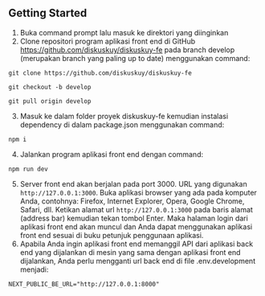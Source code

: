 ## Getting Started

1. Buka command prompt lalu masuk ke direktori yang diinginkan
2. Clone repositori program aplikasi front end di GitHub https://github.com/diskuskuy/diskuskuy-fe pada branch develop (merupakan branch yang paling up to date) menggunakan command:

`git clone https://github.com/diskuskuy/diskuskuy-fe`

`git checkout -b develop`

`git pull origin develop`

3. Masuk ke dalam folder proyek diskuskuy-fe kemudian instalasi dependency di dalam package.json menggunakan command:

`npm i`

4. Jalankan program aplikasi front end dengan command:

`npm run dev`

5. Server front end akan berjalan pada port 3000. URL yang digunakan `http://127.0.0.1:3000`.
Buka aplikasi browser yang ada pada komputer Anda, contohnya: Firefox, Internet Explorer, Opera, Google Chrome, Safari, dll. Ketikan alamat url `http://127.0.0.1:3000`  pada baris alamat (address bar) kemudian tekan tombol Enter. Maka halaman login dari aplikasi front end akan muncul dan Anda dapat menggunakan aplikasi front end sesuai di buku petunjuk penggunaan aplikasi.
6. Apabila Anda ingin aplikasi front end memanggil API dari aplikasi back end yang dijalankan di mesin yang sama dengan aplikasi front end dijalankan, Anda perlu mengganti url back end di file .env.development menjadi:

`NEXT_PUBLIC_BE_URL="http://127.0.0.1:8000"`
